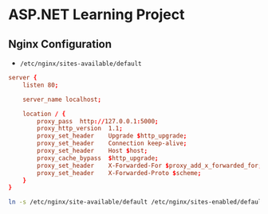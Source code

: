 # ASP.NET Learning Project

## Nginx Configuration

- `/etc/nginx/sites-available/default`

```conf
server {
	listen 80;

	server_name localhost;

	location / {
		proxy_pass	http://127.0.0.1:5000;
		proxy_http_version	1.1;
		proxy_set_header	Upgrade $http_upgrade;
		proxy_set_header 	Connection keep-alive;
		proxy_set_header	Host $host;
		proxy_cache_bypass	$http_upgrade;
		proxy_set_header	X-Forwarded-For $proxy_add_x_forwarded_for;
		proxy_set_header	X-Forwarded-Proto $scheme;
	}
}
```

```sh
ln -s /etc/nginx/site-available/default /etc/nginx/sites-enabled/default
```

